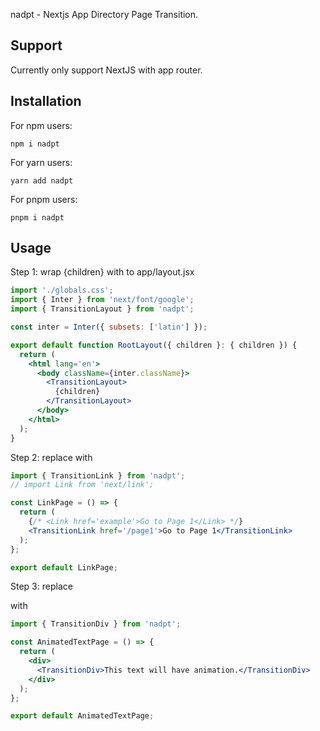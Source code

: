 nadpt - Nextjs App Directory Page Transition.

## Support

Currently only support NextJS with app router.

## Installation

For npm users:

```
npm i nadpt
```

For yarn users:

```
yarn add nadpt
```

For pnpm users:

```
pnpm i nadpt
```

## Usage

Step 1: wrap {children} with <TransitionLayout> to app/layout.jsx

```jsx
import './globals.css';
import { Inter } from 'next/font/google';
import { TransitionLayout } from 'nadpt';

const inter = Inter({ subsets: ['latin'] });

export default function RootLayout({ children }: { children }) {
  return (
    <html lang='en'>
      <body className={inter.className}>
        <TransitionLayout>
          {children}
        </TransitionLayout>
      </body>
    </html>
  );
}
```

Step 2: replace <Link> with <TransitionLink>

```jsx
import { TransitionLink } from 'nadpt';
// import Link from 'next/link';

const LinkPage = () => {
  return (
    {/* <Link href='example'>Go to Page 1</Link> */}
    <TransitionLink href='/page1'>Go to Page 1</TransitionLink>
  );
};

export default LinkPage;
```

Step 3: replace <div> with <TransitionDiv>

```jsx
import { TransitionDiv } from 'nadpt';

const AnimatedTextPage = () => {
  return (
    <div>
      <TransitionDiv>This text will have animation.</TransitionDiv>
    </div>
  );
};

export default AnimatedTextPage;
```
